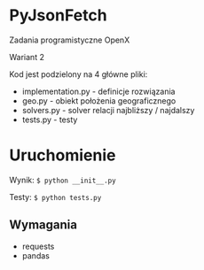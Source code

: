 # PyJsonFetch

Zadania programistyczne OpenX

Wariant 2

Kod jest podzielony na 4 główne pliki:
- implementation.py - definicje rozwiązania
- geo.py - obiekt położenia geograficznego
- solvers.py - solver relacji najbliższy / najdalszy
- tests.py - testy

# Uruchomienie

Wynik:
`$ python __init__.py`

Testy:
`$ python tests.py`

## Wymagania
- requests
- pandas
